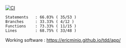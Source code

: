[![CI](https://github.com/ericminio/tdd/actions/workflows/ci.yml/badge.svg)](https://github.com/ericminio/tdd/actions/workflows/ci.yml)

```
Statements   : 66.03% ( 35/53 )
Branches     : 33.33% ( 4/12 )
Functions    : 73.33% ( 11/15 )
Lines        : 68.75% ( 33/48 )
```


Working software : https://ericminio.github.io/tdd/app/

